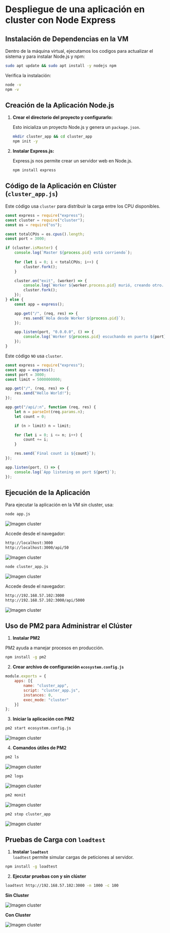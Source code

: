 # Despliegue de una aplicación en cluster con Node Express

## Instalación de Dependencias en la VM

Dentro de la máquina virtual, ejecutamos los codigos para actualizar el sistema y para instalar Node.js y npm:

```sh
sudo apt update && sudo apt install -y nodejs npm
```

Verifica la instalación:

```sh
node -v
npm -v
```

## Creación de la Aplicación Node.js

1. **Crear el directorio del proyecto y configurarlo:**

   Esto inicializa un proyecto Node.js y genera un `package.json`.

   ```sh
   mkdir cluster_app && cd cluster_app
   npm init -y
   ```
   
2. **Instalar Express.js:**  

   Express.js nos permite crear un servidor web en Node.js.

   ```sh
   npm install express
   ```

## Código de la Aplicación en Clúster (`cluster_app.js`)

Este código usa `cluster` para distribuir la carga entre los CPU disponibles.

```js
const express = require("express");
const cluster = require("cluster");
const os = require("os");

const totalCPUs = os.cpus().length;
const port = 3000;

if (cluster.isMaster) {
    console.log(`Master ${process.pid} está corriendo`);
    
    for (let i = 0; i < totalCPUs; i++) {
        cluster.fork();
    }

    cluster.on("exit", (worker) => {
        console.log(`Worker ${worker.process.pid} murió, creando otro...`);
        cluster.fork();
    });
} else {
    const app = express();

    app.get("/", (req, res) => {
        res.send(`Hola desde Worker ${process.pid}`);
    });

    app.listen(port, "0.0.0.0", () => {
        console.log(`Worker ${process.pid} escuchando en puerto ${port}`);
    });
}
```

Este código `NO` usa `cluster`.

```js
const express = require("express");
const app = express();
const port = 3000;
const limit = 5000000000;

app.get("/", (req, res) => {
    res.send("Hello World!");
});

app.get("/api/:n", function (req, res) {
    let n = parseInt(req.params.n);
    let count = 0;

    if (n > limit) n = limit;

    for (let i = 0; i <= n; i++) {
        count += i;
    }

    res.send(`Final count is ${count}`);
});

app.listen(port, () => {
    console.log(`App listening on port ${port}`);
});
```

## Ejecución de la Aplicación

Para ejecutar la aplicación en la VM sin cluster, usa:

```sh
node app.js
```

![Imagen cluster](img/Captura.PNG)

Accede desde el navegador:

```sh
http://localhost:3000
http://localhost:3000/api/50
```

![Imagen cluster](img/Captura2.PNG)

```sh
node cluster_app.js
```

![Imagen cluster](img/Captura3.png)

Accede desde el navegador:

```sh
http://192.168.57.102:3000
http://192.168.57.102:3000/api/5000
```

![Imagen cluster](img/Captura4.png)

## Uso de PM2 para Administrar el Clúster

1. **Instalar PM2** 

PM2 ayuda a manejar procesos en producción.

```sh
npm install -g pm2
```

2. **Crear archivo de configuración `ecosystem.config.js`**

```js
module.exports = {
    apps: [{
        name: "cluster_app",
        script: "cluster_app.js",
        instances: 0,
        exec_mode: "cluster"
    }]
};
```

3. **Iniciar la aplicación con PM2**

```sh
pm2 start ecosystem.config.js
```

![Imagen cluster](img/Capturapm2config.png)

4. **Comandos útiles de PM2**

```sh
pm2 ls
```

![Imagen cluster](img/Capturapm2ls.png)

```sh
pm2 logs
```

![Imagen cluster](img/Capturapm2logs.png)

```sh
pm2 monit
```

![Imagen cluster](img/Capturapm2moni.png)

```sh
pm2 stop cluster_app
```

![Imagen cluster](img/Capturapm2stop.png)

## Pruebas de Carga con `loadtest`

1. **Instalar `loadtest`**  
   `loadtest` permite simular cargas de peticiones al servidor.

```sh
npm install -g loadtest
```

2. **Ejecutar pruebas con y sin clúster**

```sh
loadtest http://192.168.57.102:3000 -n 1000 -c 100
```

**Sin Cluster**

![Imagen cluster](img/Captura5(sincluster).png)

**Con Cluster**

![Imagen cluster](img/(concluster).png)

